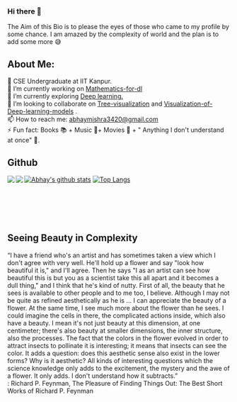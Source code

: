 ### Hi there 👋

<!--
**mabhay3420/mabhay3420** is a ✨ _special_ ✨ repository because its `README.md` (this file) appears on your GitHub profile -->
The Aim of this Bio is to please the eyes of those who came to my profile by some chance. I am amazed by the complexity of world and the plan is to add some more 😅
## About Me:</br>
🏫 CSE Undergraduate at IIT Kanpur.</br>
🔭 I’m currently working on [Mathematics-for-dl](https://github.com/mabhay3420/Deep-learning-Projects/tree/master/Mathematics_of_dl)</br>
🌱 I’m currently exploring [Deep learning.](deeplearningbook.org)</br>
👯 I’m looking to collaborate on [Tree-visualization](https://github.com/mabhay3420/coding-basics/tree/master/DSA_Basics) and [Visualization-of-Deep-learning-models](https://github.com/mabhay3420/Deep-learning-Projects/tree/master/Mathematics_of_dl/Principal_Component_Analysis) .</br>
📫 How to reach me: abhaymishra3420@gmail.com </br>
⚡ Fun fact: Books 📚 + Music 🎵+ Movies 🎥 + " Anything I don't understand at once" 🧠.</br>

## Github
[![Abhay's github stats](https://github-readme-stats.vercel.app/api?username=mabhay3420&count_private=true&show_icons=true&theme=outrun)](https://github.com/mabhay3420)
[![Top Langs](https://github-readme-stats.vercel.app/api/top-langs/?username=mabhay3420&show_icons=true&theme=shades-of-purple&layout=compact)](https://github.com/mabhay3420)
<a href="https://github.com/mabhay3420/Deep-learning-Projects">
  <img align="left" src="https://github-readme-stats.vercel.app/api/pin/?username=mabhay3420&repo=Deep-learning-Projects&show_icons=true&theme=nightowl" />
</a> 
<a href="https://github.com/mabhay3420/coding-basics">
  <img align="left" src="https://github-readme-stats.vercel.app/api/pin/?username=mabhay3420&repo=coding-basics&show_icons=true&theme=midnight-purple" />
</a> 

</br></br></br></br>
## Seeing Beauty in Complexity
“I have a friend who's an artist and has sometimes taken a view which I don't agree with very well. He'll hold up a flower and say "look how beautiful it is," and I'll agree. Then he says "I as an artist can see how beautiful this is but you as a scientist take this all apart and it becomes a dull thing," and I think that he's kind of nutty. First of all, the beauty that he sees is available to other people and to me too, I believe. Although I may not be quite as refined aesthetically as he is ... I can appreciate the beauty of a flower. At the same time, I see much more about the flower than he sees. I could imagine the cells in there, the complicated actions inside, which also have a beauty. I mean it's not just beauty at this dimension, at one centimeter; there's also beauty at smaller dimensions, the inner structure, also the processes. The fact that the colors in the flower evolved in order to attract insects to pollinate it is interesting; it means that insects can see the color. It adds a question: does this aesthetic sense also exist in the lower forms? Why is it aesthetic? All kinds of interesting questions which the science knowledge only adds to the excitement, the mystery and the awe of a flower. It only adds. I don't understand how it subtracts.”</br>
: Richard P. Feynman, The Pleasure of Finding Things Out: The Best Short Works of Richard P. Feynman
